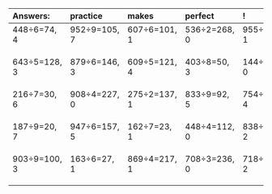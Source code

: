 | Answers: | practice | makes | perfect | ! |
| :--- | :--- | :--- | :--- | :--- |
| 448÷6=74, 4 | 952÷9=105, 7 | 607÷6=101, 1 | 536÷2=268, 0 | 955÷6=159, 1 | 
|   |   |   |   |   | 
|   |   |   |   |   | 
|   |   |   |   |   | 
| 643÷5=128, 3 | 879÷6=146, 3 | 609÷5=121, 4 | 403÷8=50, 3 | 144÷3=48, 0 | 
|   |   |   |   |   | 
|   |   |   |   |   | 
|   |   |   |   |   | 
| 216÷7=30, 6 | 908÷4=227, 0 | 275÷2=137, 1 | 833÷9=92, 5 | 754÷6=125, 4 | 
|   |   |   |   |   | 
|   |   |   |   |   | 
|   |   |   |   |   | 
| 187÷9=20, 7 | 947÷6=157, 5 | 162÷7=23, 1 | 448÷4=112, 0 | 838÷4=209, 2 | 
|   |   |   |   |   | 
|   |   |   |   |   | 
|   |   |   |   |   | 
| 903÷9=100, 3 | 163÷6=27, 1 | 869÷4=217, 1 | 708÷3=236, 0 | 718÷4=179, 2 | 
|   |   |   |   |   | 
|   |   |   |   |   | 
|   |   |   |   |   | 

